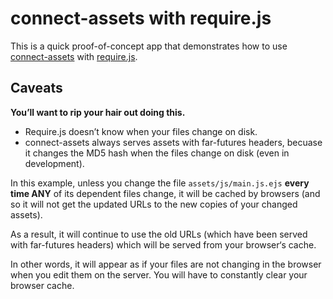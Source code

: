 # connect-assets with require.js

This is a quick proof-of-concept app that demonstrates how to use [connect-assets](https://github.com/adunkman/connect-assets) with [require.js](http://requirejs.org/).

## Caveats

**You’ll want to rip your hair out doing this.**

- Require.js doesn’t know when your files change on disk.
- connect-assets always serves assets with far-futures headers, becuase it changes the MD5 hash when the files change on disk (even in development).

In this example, unless you change the file `assets/js/main.js.ejs` **every time ANY** of its dependent files change, it will be cached by browsers (and so it will not get the updated URLs to the new copies of your changed assets).

As a result, it will continue to use the old URLs (which have been served with far-futures headers) which will be served from your browser‘s cache.

In other words, it will appear as if your files are not changing in the browser when you edit them on the server. You will have to constantly clear your browser cache.
